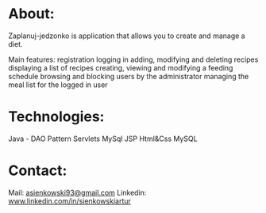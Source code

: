# About:
Zaplanuj-jedzonko is application that allows you to create and manage a diet.

Main features:
registration
logging in
adding, modifying and deleting recipes
displaying a list of recipes
creating, viewing and modifying a feeding schedule
browsing and blocking users by the administrator
managing the meal list for the logged in user

# Technologies:

Java - DAO Pattern
Servlets
MySql
JSP
Html&Css
MySQL

# Contact:

Mail: asienkowski93@gmail.com
Linkedin: www.linkedin.com/in/sienkowskiartur
